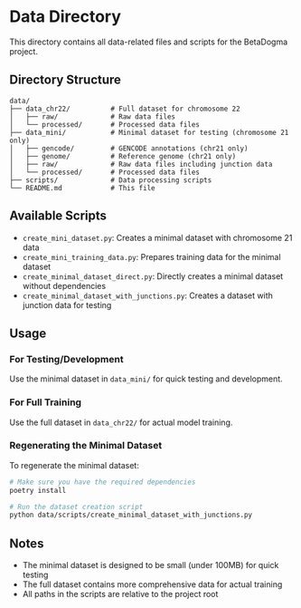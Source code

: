 # Data Directory

This directory contains all data-related files and scripts for the BetaDogma project.

## Directory Structure

```
data/
├── data_chr22/          # Full dataset for chromosome 22
│   ├── raw/             # Raw data files
│   └── processed/       # Processed data files
├── data_mini/           # Minimal dataset for testing (chromosome 21 only)
│   ├── gencode/         # GENCODE annotations (chr21 only)
│   ├── genome/          # Reference genome (chr21 only)
│   ├── raw/             # Raw data files including junction data
│   └── processed/       # Processed data files
├── scripts/             # Data processing scripts
└── README.md            # This file
```

## Available Scripts

- `create_mini_dataset.py`: Creates a minimal dataset with chromosome 21 data
- `create_mini_training_data.py`: Prepares training data for the minimal dataset
- `create_minimal_dataset_direct.py`: Directly creates a minimal dataset without dependencies
- `create_minimal_dataset_with_junctions.py`: Creates a dataset with junction data for testing

## Usage

### For Testing/Development

Use the minimal dataset in `data_mini/` for quick testing and development.

### For Full Training

Use the full dataset in `data_chr22/` for actual model training.

### Regenerating the Minimal Dataset

To regenerate the minimal dataset:

```bash
# Make sure you have the required dependencies
poetry install

# Run the dataset creation script
python data/scripts/create_minimal_dataset_with_junctions.py
```

## Notes

- The minimal dataset is designed to be small (under 100MB) for quick testing
- The full dataset contains more comprehensive data for actual training
- All paths in the scripts are relative to the project root

